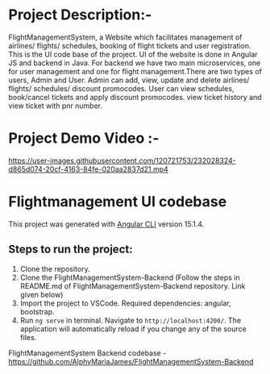 # Project Description:-
FlightManagementSystem, a Website which facilitates management of airlines/ flights/ schedules, booking of flight tickets and user registration. This is the UI code base of the project. UI of the website is done in Angular JS and backend in Java. For backend we have two main microservices, one for user management and one for flight management.There are two types of users, Admin and User. Admin can add, view, update and delete airlines/ flights/ schedules/ discount promocodes. User can view schedules, book/cancel tickets and apply discount promocodes. view ticket history and view ticket with pnr number.

# Project Demo Video :-

https://user-images.githubusercontent.com/120721753/232028324-d865d074-20cf-4163-84fe-020aa2837d21.mp4

# Flightmanagement UI codebase

This project was generated with [Angular CLI](https://github.com/angular/angular-cli) version 15.1.4.

## Steps to run the project:
1. Clone the repository. 
2. Clone the FlightManagementSystem-Backend (Follow the steps in README.md of FlightManagementSystem-Backend repository. Link given below)
3. Import the project to VSCode. Required dependencies: angular, bootstrap.
4. Run `ng serve` in terminal. Navigate to `http://localhost:4200/`. The application will automatically reload if you change any of the source files.

FlightManagementSystem Backend codebase - https://github.com/AlphyMariaJames/FlightManagementSystem-Backend
